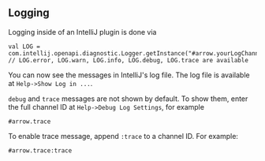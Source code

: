 ## Logging
Logging inside of an IntelliJ plugin is done via 
```
val LOG = com.intellij.openapi.diagnostic.Logger.getInstance("#arrow.yourLogChannel")
// LOG.error, LOG.warn, LOG.info, LOG.debug, LOG.trace are available 
```

You can now see the messages in IntelliJ's log file. The log file is available at `Help->Show Log in ...`.
 
`debug` and `trace` messages are not shown by default. To show them, enter the full channel ID at 
`Help->Debug Log Settings`, for example
```
#arrow.trace
```

To enable trace message, append `:trace` to a channel ID. For example:
```
#arrow.trace:trace
```